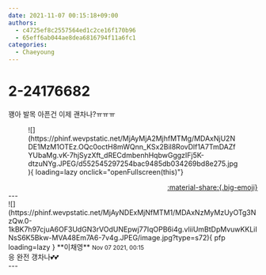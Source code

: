 ```yaml
---
date: 2021-11-07 00:15:18+09:00
authors:
  - c4725ef8c2557564ed1c2ce16f170b96
  - 65eff6ab044ae8dea6816794f11a6fc1
categories:
  - Chaeyoung
---
```


# 2-24176682

<div class="post-container" markdown="1">
<div class="content-container md-sidebar__scrollwrap" markdown="1">

꽹아 발목 아픈건 이제 괜차나?ㅠㅠㅠ
<figure markdown="1">
![](https://phinf.wevpstatic.net/MjAyMjA2MjhfMTMg/MDAxNjU2NDE1MzM1OTEz.OQc0octH8mWQnn_KSx2Bil8RovDlf1A7TmDAZfYUbaMg.vK-7hjSyzXft_dRECdmbenhHqbwGggzIFj5K-dtzuNYg.JPEG/d552545297254bac9485db034269bd8e275.jpg){ loading=lazy onclick="openFullscreen(this)"}
</figure>


</div>
</div>

<div style="text-align: right;" markdown="1">
<a href="https://weverse.io/fromis9/fanpost/2-24176682" style="text-align: right;">:material-share:{.big-emoji}</a>
</div>
---

<div class="comments-container md-sidebar__scrollwrap" markdown="1">
<div class="comment" markdown="1">
<div class='id-container' markdown="1">
![](https://phinf.wevpstatic.net/MjAyNDExMjNfMTM1/MDAxNzMyMzUyOTg3NzQw.0-1kBK7h97cjuA6OF3UdGN3rVOdUNEpwj77IqOPB6i4g.vliiUmBtDpMvuwKKLiINsS6K5Bkw-MVA48Em7A6-7v4g.JPEG/image.jpg?type=s72){ pfp loading=lazy }
**<span class="artist">이채영</span>** <small>Nov 07 2021, 00:15</small><br>
</div>
<div class='comment-body' markdown="1">
응 완전 갱차나💕💕
</div>
</div>
</div>
---
